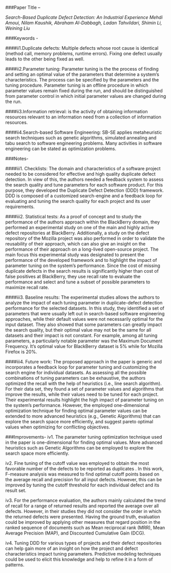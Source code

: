 ###Paper Title – 

*Search-Based Duplicate Defect Detection: An Industrial Experience 
Mehdi Amoui, Nilam Kaushik, Abraham Al-Dabbagh, Ladan Tahvildari, Shimin Li, Weining Liu*

###Keywords - 

####ii1.Duplicate defects: 
Multiple defects whose root cause is identical (method call, memory problems, runtime errors). Fixing one defect usually leads to the other being fixed as well.
 
####ii2.Parameter tuning: 
Parameter tuning is the the process of finding and setting an optimal value of the parameters that determine a system’s characteristics. The process can be  specified by the parameters and the tuning procedure. Parameter tuning is an offline procedure in which parameter values remain fixed during the run, and should be distinguished from parameter control in which initial parameter values are changed during the run.

####ii3.Information retrieval: 
is the activity of obtaining information resources relevant to an information need from a collection of information resources.

####ii4.Search-based Software Engineering: 
SB-SE applies metaheuristic search techniques such as genetic algorithms, simulated annealing and tabu search to software engineering problems. Many activities in software engineering can be stated as optimization problems.

###Notes-  

####iii1. Checklists: 
The domain and characteristics of a software project needed to be considered for effective and high quality duplicate defect detection. In view of this, the authors needed a feedback system to assess the search quality and tune parameters for each software product. For this purpose, they developed the Duplicate Defect Detection (DDD) framework. DDD is composed of a customized search-engine and a feedback loop for evaluating and tuning the search quality for each project and its user requirements.

####iii2. Statistical tests: 
As a proof of concept and to study the performance of the authors approach within the BlackBerry domain, they performed an experimental study on one of the main and highly active defect repositories at BlackBerry. Additionally, a study on the defect repository of the Mozilla project was also performed in order to validate the reusability of their approach, which can also give an insight on the performance of their approach on a long-lived open-source project. The main focus this experimental study was designated to present the performance of the developed framework and to highlight the impact of parameter tuning on the system’s performance. Since the cost of missing duplicate defects in the search results is significantly higher than cost of false positives at BlackBerry, they use recall rate to evaluate the performance and select and tune a subset of possible parameters to maximize recall rate. 

####iii3. Baseline results: 
The experimental studies allows the authors to analyze the impact of each tuning parameter in duplicate-defect detection performance for the selected datasets. In this study, they identified a set of parameters that were usually left out in search-based software engineering approaches, while their default values were not necessarily optimal for the input dataset. They also showed that some parameters can greatly impact the search quality, but their optimal value may not be the same for all datasets and their impact is not constant. For example, among all tuning parameters, a particularly notable parameter was the Maximum Document Frequency. It’s optimal value for BlackBerry dataset is 5% while for Mozilla Firefox is 20%.


####iii4. Future work: 
The proposed approach in the paper is generic and incorporates a feedback loop for parameter tuning and customizing the search engine for individual datasets. As assessing all the possible combinations of tuning parameters can be exhaustive, the authors optimized the recall with the help of heuristics (i.e., line search algorithm). For their data set, they found a set of parameter values and algorithms that improve the results, while their values need to be tuned for each project. Their experimental results highlight the high impact of parameter tuning on the system’s performance. However, the employed one-dimensional optimization technique for finding optimal parameter values can be extended to more advanced heuristics (e.g., Genetic Algorithms) that can explore the search space more efficiently, and suggest pareto optimal values when optimizing for conflicting objectives.


###Improvements-
iv1. The parameter tuning optimization technique used in the paper is one-dimensional for finding optimal values. More advanced heuristics such as Genetic Algorithms can be employed to explore the search space more efficiently.

iv2. Fine tuning of the cutoff value was employed to obtain the most favorable number of the defects to be reported as duplicates . In this work, F-measure analysis was measured to find optimal cutoff points based on the average recall and precision for all input defects. However, this can be improved by tuning the cutoff threshold for each individual defect and its result set.

iv3. For the performance evaluation, the authors mainly calculated the trend of recall for a range of returned results and reported the average over all defects. However, in their studies they did not consider the order in which the returned defects were presented. Having the ground truth, evaluation could be improved by applying other measures that regard position in the ranked sequence of documents such as Mean reciprocal rank (MRR), Mean Average Precision (MAP), and Discounted Cumulative Gain (DCG).

iv4. Tuning DDD for various types of projects and their defect repositories can help gain more of an insight on how the project and defect characteristics impact tuning parameters. Predictive modeling techniques could be used to elicit this knowledge and help to refine it in a form of patterns.


